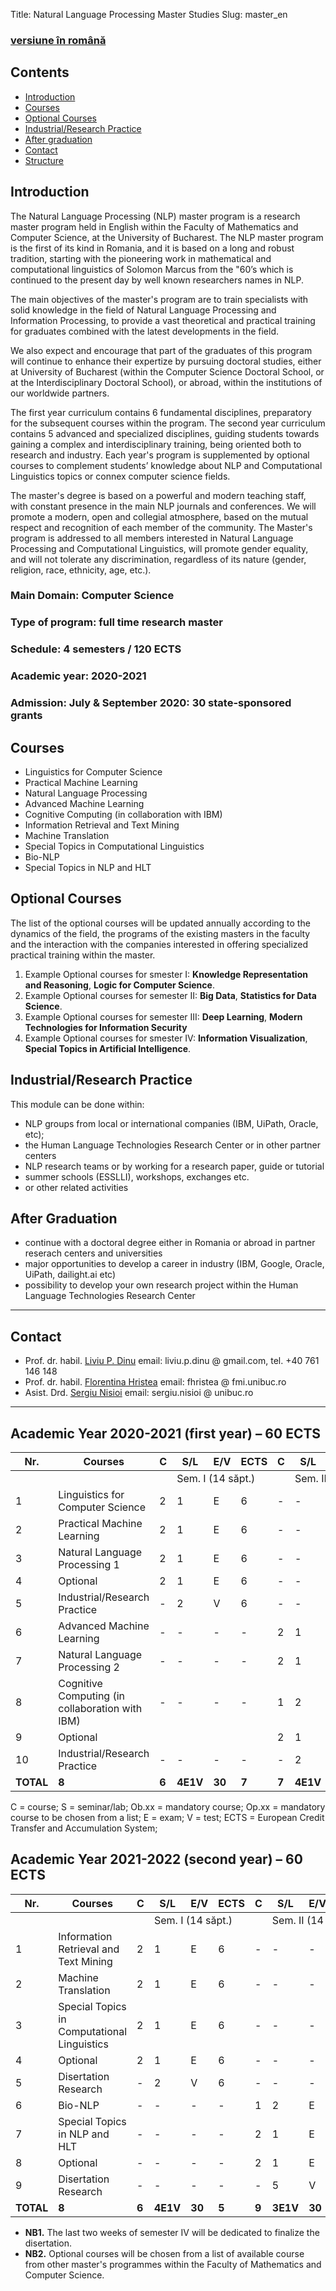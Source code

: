 Title: Natural Language Processing Master Studies
Slug: master_en

### [versiune în română](https://nlp.unibuc.ro/master)

## **Contents**
- [Introduction](#introducere)
- [Courses](#cursuri)
- [Optional Courses](#optionale)
- [Industrial/Research Practice](#practica)
- [After graduation](#dupa_master)
- [Contact](#contact)
- [Structure](#structura)


<a name="introducere"></a>
## **Introduction**

The Natural Language Processing (NLP) master program is a research master program held in English within the Faculty of Mathematics and Computer Science, at the University of Bucharest. The NLP master program is the first of its kind in Romania, and it is based on a long and robust tradition, starting with the pioneering work in mathematical and computational linguistics of Solomon Marcus from the "60’s which is continued to the present day by well known researchers names in NLP. 

The main objectives of the master's program are to train specialists with solid knowledge in the field of Natural Language Processing and Information Processing, to provide a vast theoretical and practical training for graduates combined with the latest developments in the field.

We also expect and encourage that part of the graduates of this program will continue to enhance their expertize by pursuing doctoral studies, either at University of Bucharest (within the Computer Science Doctoral School, or at the Interdisciplinary Doctoral School), or abroad, within the institutions of our worldwide partners.

The first year curriculum contains 6 fundamental disciplines, preparatory for the subsequent courses within the program. The second year curriculum contains 5 advanced and specialized disciplines, guiding students towards gaining a complex and interdisciplinary training, being oriented both to research and industry.  Each year's program is supplemented by optional courses to complement students’ knowledge about NLP and Computational Linguistics topics or connex computer science fields. 

The master's degree is based on a powerful and modern teaching staff, with constant presence in the main NLP journals and conferences. We will promote a modern, open and collegial atmosphere, based on the mutual respect and recognition of each member of the community. The Master's program is addressed to all members interested in Natural Language Processing and Computational Linguistics, will promote gender equality, and will not tolerate any discrimination, regardless of its nature (gender, religion, race, ethnicity, age, etc.).

### Main Domain: **Computer Science**
### Type of program: **full time research master**
### Schedule: **4 semesters / 120 ECTS**
### Academic year: **2020-2021**
### Admission: July &amp; September 2020: **30 state-sponsored grants**

<a name="cursuri"></a> 
## **Courses**
- Linguistics for Computer Science 
- Practical Machine Learning 
- Natural Language Processing
- Advanced Machine Learning 
- Cognitive Computing (in collaboration with IBM) 
- Information Retrieval and Text Mining 
- Machine Translation 
- Special Topics in Computational Linguistics 
- Bio-NLP 
- Special Topics in NLP and HLT 

<a name="optionale"></a> 
## **Optional Courses**
<!--- Vor fi invitați periodic cercetători din țară și din străinătate pentru a asigura atât prelegeri complementare programei, cât și pentru a realiza colaborari concrete cu alte centre de cercetare.
- Vor fi încurajate colaborările cu studenții și profesorii de la masteratele complementare din Universitatea din București (ex.: Masteratul de Digital Humanities - Facultatea de Limbi și Literaturi Străine, Masteratul Cognitive Sciences and Philosophy of Mind - Facultatea de Filosofie, etc.) sau de la alte centre universitare.
!-->

The list of the optional courses will be updated annually according to the dynamics of the field, the programs of the existing masters in the faculty and the interaction with the companies interested in offering specialized practical training within the master.

1. Example Optional courses for smester I: **Knowledge Representation and Reasoning**, **Logic for Computer Science**.
1. Example Optional courses for semester II: **Big Data**, **Statistics for Data Science**.
1. Example Optional courses for semester III: **Deep Learning**, **Modern Technologies for Information Security**
1. Example Optional courses for smester IV: **Information Visualization**, **Special Topics in Artificial Intelligence**.

<a name="practica"></a> 
## **Industrial/Research Practice**
This module can be done within:

- NLP groups from local or international companies (IBM, UiPath, Oracle, etc);
- the Human Language Technologies Research Center or in other partner centers
- NLP research teams or by working for a research paper, guide or tutorial 
- summer schools (ESSLLI), workshops, exchanges etc.
- or other related activities 


<a name="dupa_master"></a> 
## **After Graduation**
- continue with a doctoral degree either in Romania or abroad in partner reserach centers and universities
- major opportunities to develop a career in industry (IBM, Google, Oracle, UiPath, dailight.ai etc)
- possibility to develop your own research project within the Human Language Technologies Research Center

---
<a name="contact"></a> 
## **Contact**
- Prof. dr. habil. [Liviu P. Dinu](http://nlp.unibuc.ro/people/liviu.html) email: liviu.p.dinu @ gmail.com, tel. +40 761 146 148
- Prof. dr. habil. [Florentina Hristea](http://fmi.unibuc.ro/en/cv.php/cs/hristea_florentina_en) email: fhristea @ fmi.unibuc.ro
- Asist. Drd. [Sergiu Nisioi](http://nlp.unibuc.ro/people/snisioi.html) email: sergiu.nisioi @ unibuc.ro
---

<a name="structura"></a> 
## **Academic Year 2020-2021 (first year) – 60 ECTS**
| Nr. | Courses | C | S/L | E/V | ECTS | C | S/L | E/V | ECTS |
| --- | --- | --- | --- | --- | --- | --- | --- | --- | --- |
| | | <td colspan=4> Sem. I (14 săpt.) <td colspan=4> Sem. II (14 săpt.) |
| 1 | Linguistics for Computer Science | 2 | 1 | E | 6 | - | - | - | - |
| 2 | Practical Machine Learning | 2 | 1 | E | 6 | - | - | - | - |
| 3 | Natural Language Processing 1 | 2 | 1 | E | 6 | - | - | - | - |
| 4 | Optional | 2 | 1 | E | 6 | - | - | - | - |
| 5 | Industrial/Research Practice | - | 2 | V | 6 | - | - | - | - |
| 6 | Advanced Machine Learning | - | - | - | - | 2 | 1 | E | 6 |
| 7 | Natural Language Processing 2 | - | - | - | - | 2 | 1 | E | 6 |
| 8 | Cognitive Computing (in collaboration with IBM) | - | - | - | - | 1 | 2 | E | 6 |
| 9 | Optional |   |   |   |   | 2 | 1 | E | 6 |
| 10 | Industrial/Research Practice | - | - | - | - | - | 2 | V | 6 |
| **TOTAL** | **8** | **6** | **4E1V** | **30** | **7** | **7** | **4E1V** | **30** |

C = course; S = seminar/lab; Ob.xx = mandatory course; Op.xx = mandatory course to be chosen from a list;
E = exam; V = test; ECTS = European Credit Transfer and Accumulation System;

## **Academic Year 2021-2022 (second year) – 60 ECTS**
| Nr. | Courses | C | S/L | E/V | ECTS | C | S/L | E/V | ECTS |
| --- | --- | --- | --- | --- | --- | --- | --- | --- | --- |
| | | <td colspan=4> Sem. I (14 săpt.) <td colspan=4> Sem. II (14 săpt.) |
| 1 | Information Retrieval and Text Mining | 2 | 1 | E | 6 | - | - | - | - |
| 2 | Machine Translation | 2 | 1 | E | 6 | - | - | - | - |
| 3 | Special Topics in Computational Linguistics | 2 | 1 | E | 6 | - | - | - | - |
| 4 | Optional | 2 | 1 | E | 6 | - | - | - | - |
| 5 | Disertation Research | - | 2 | V | 6 | - | - | - | - |
| 6 | Bio-NLP | - | - | - | - | 1 | 2 | E | 6 |
| 7 | Special Topics in NLP and HLT | - | - | - | - | 2 | 1 | E | 6 |
| 8 | Optional | - | - | - | - | 2 | 1 | E | 6 |
| 9 | Disertation Research | - | - | - | - | - | 5 | V | 12 |
| **TOTAL** | **8** | **6** | **4E1V** | **30** | **5** | **9** | **3E1V** | **30** |

- **NB1.** The last two weeks of semester IV will be dedicated to finalize the disertation.
- **NB2.** Optional courses will be chosen from a list of available course from other master's programmes within the Faculty of Mathematics and Computer Science.
